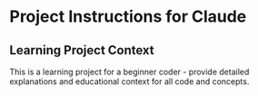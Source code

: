 # Project Instructions for Claude

## Learning Project Context
This is a learning project for a beginner coder - provide detailed explanations and educational context for all code and concepts.